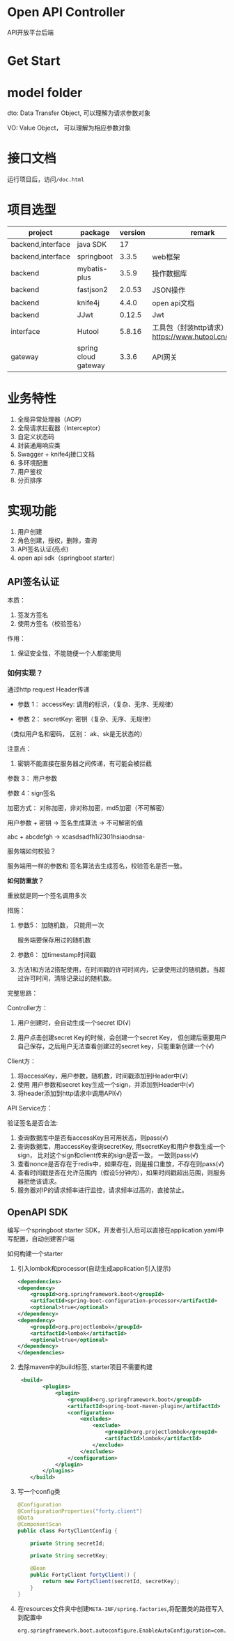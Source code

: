 # Open API Controller

API开放平台后端

# Get Start




# model folder

dto: Data Transfer Object, 可以理解为请求参数对象

VO: Value Object， 可以理解为相应参数对象

# 接口文档

运行项目后，访问`/doc.html`

# 项目选型


| project           | package              | version | remark                                     |
|-------------------|----------------------|---------|--------------------------------------------|
| backend,interface | java SDK             | 17      |                                            |
| backend,interface | springboot           | 3.3.5   | web框架                                      |
| backend           | mybatis-plus         | 3.5.9   | 操作数据库                                      |
| backend           | fastjson2            | 2.0.53  | JSON操作                                     |
| backend           | knife4j              | 4.4.0   | open api文档                                 |
| backend           | JJwt                 | 0.12.5  | Jwt                                        |
| interface         | Hutool               | 5.8.16  | 工具包（封装http请求）https://www.hutool.cn/docs/#/ |
| gateway           | spring cloud gateway | 3.3.6   | API网关                                      |

# 业务特性

1. 全局异常处理器（AOP）
2. 全局请求拦截器（Interceptor）
3. 自定义状态码
4. 封装通用响应类
5. Swagger + knife4j接口文档
6. 多环境配置
7. 用户鉴权
8. 分页排序


# 实现功能

1. 用户创建
2. 角色创建，授权，删除，查询
3. API签名认证(亮点)
4. open api sdk（springboot starter）



## API签名认证

本质：

1.   签发方签名
2.   使用方签名（校验签名）



作用：

1.   保证安全性，不能随便一个人都能使用



### 如何实现？

通过http request Header传递

-   参数 1： accessKey: 调用的标识，（复杂、无序、无规律）

-   参数 2： secretKey: 密钥（复杂、无序、无规律）

（类似用户名和密码， 区别： ak、sk是无状态的）



注意点：

1.   密钥不能直接在服务器之间传递，有可能会被拦截

参数 3： 用户参数

参数 4：sign签名

加密方式： 对称加密，非对称加密，md5加密（不可解密）



用户参数 + 密钥 -> 签名生成算法 -> 不可解密的值

abc + abcdefgh -> xcasdsadfh1i2301hsiaodnsa-



服务端如何校验？

服务端用一样的参数和 签名算法去生成签名，校验签名是否一致。



**如何防重放？**

重放就是同一个签名调用多次

措施：

1.   参数5： 加随机数， 只能用一次

     服务端要保存用过的随机数

2.   参数6： 加timestamp时间戳

3.   方法1和方法2搭配使用，在时间戳的许可时间内，记录使用过的随机数。当超过许可时间，清除记录过的随机数。





完整思路：



Controller方：

1.   用户创建时，会自动生成一个secret ID(√)

2.   用户点击创建secret Key的时候，会创建一个secret Key， 但创建后需要用户自己保存，之后用户无法查看创建过的secret key，只能重新创建一个(√)

     

Client方：

1.   将accessKey，用户参数，随机数，时间戳添加到Header中(√)
2.   使用 用户参数和secret key生成一个sign，并添加到Header中(√)
3.   将header添加到http请求中调用API(√)



API Service方：

验证签名是否合法:

1.   查询数据库中是否有accessKey且可用状态，则pass(√)
2.   查询数据库，用accessKey查询secretKey, 用secretKey和用户参数生成一个sign， 比对这个sign和client传来的sign是否一致， 一致则pass(√)
3.   查看nonce是否存在于redis中，如果存在，则是接口重放，不存在则pass(√)
4.   查看时间戳是否在允许范围内（假设5分钟内），如果时间戳超出范围，则服务器拒绝该请求。
5.   服务器对IP的请求频率进行监控，请求频率过高的，直接禁止。


## OpenAPI SDK

编写一个springboot starter SDK，开发者引入后可以直接在application.yaml中写配置，自动创建客户端

如何构建一个starter
1. 引入lombok和processor(自动生成application引入提示)

    ```xml
   <dependencies>
    <dependency>
        <groupId>org.springframework.boot</groupId>
        <artifactId>spring-boot-configuration-processor</artifactId>
        <optional>true</optional>
    </dependency>
    <dependency>
        <groupId>org.projectlombok</groupId>
        <artifactId>lombok</artifactId>
        <optional>true</optional>
    </dependency>
   </dependencies>
    
    ```

    

2. 去除maven中的build标签, starter项目不需要构建

    ```xml
     <build>
            <plugins>
                <plugin>
                    <groupId>org.springframework.boot</groupId>
                    <artifactId>spring-boot-maven-plugin</artifactId>
                    <configuration>
                        <excludes>
                            <exclude>
                                <groupId>org.projectlombok</groupId>
                                <artifactId>lombok</artifactId>
                            </exclude>
                        </excludes>
                    </configuration>
                </plugin>
            </plugins>
        </build>
    
    ```

3. 写一个config类

    ```java
    @Configuration
    @ConfigurationProperties("forty.client")
    @Data
    @ComponentScan
    public class FortyClientConfig {
    
        private String secretId;
    
        private String secretKey;
    
        @Bean
        public FortyClient fortyClient() {
            return new FortyClient(secretId, secretKey);
        }
    }
    ```

4. 在resources文件夹中创建`META-INF/spring.factories`,将配置类的路径写入到配置中

    ```text
    org.springframework.boot.autoconfigure.EnableAutoConfiguration=com.forty.sdk.FortyClientConfig
    ```

    
